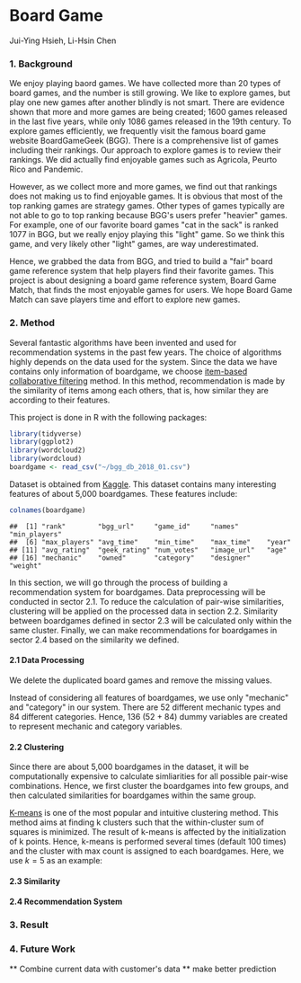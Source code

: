 Board Game
================
Jui-Ying Hsieh, Li-Hsin Chen

### 1. Background

We enjoy playing baord games. We have collected more than 20 types of board games, and the number is still growing. We like to explore games, but play one new games after another blindly is not smart. There are evidence shown that more and more games are being created; 1600 games released in the last five years, while only 1086 games released in the 19th century. To explore games efficiently, we frequently visit the famous board game website BoardGameGeek (BGG). There is a comprehensive list of games including their rankings. Our approach to explore games is to review their rankings. We did actually find enjoyable games such as Agricola, Peurto Rico and Pandemic.

However, as we collect more and more games, we find out that rankings does not making us to find enjoyable games. It is obvious that most of the top ranking games are strategy games. Other types of games typically are not able to go to top ranking because BGG's users prefer "heavier" games. For example, one of our favorite board games "cat in the sack" is ranked 1077 in BGG, but we really enjoy playing this "light" game. So we think this game, and very likely other "light" games, are way underestimated.

Hence, we grabbed the data from BGG, and tried to build a "fair" board game reference system that help players find their favorite games. This project is about designing a board game reference system, Board Game Match, that finds the most enjoyable games for users. We hope Board Game Match can save players time and effort to explore new games.

### 2. Method

Several fantastic algorithms have been invented and used for recommendation systems in the past few years. The choice of algorithms highly depends on the data used for the system. Since the data we have contains only information of boardgame, we choose [item-based collaborative filtering](https://en.wikipedia.org/wiki/Item-item_collaborative_filtering) method. In this method, recommendation is made by the similarity of items among each others, that is, how similar they are according to their features.

This project is done in R with the following packages:

``` r
library(tidyverse)
library(ggplot2)
library(wordcloud2)
library(wordcloud)
boardgame <- read_csv("~/bgg_db_2018_01.csv")
```

Dataset is obtained from [Kaggle](https://www.kaggle.com/mrpantherson/board-game-data#bgg_db_2018_01.csv). This dataset contains many interesting features of about 5,000 boardgames. These features include:

``` r
colnames(boardgame)
```

    ##  [1] "rank"        "bgg_url"     "game_id"     "names"       "min_players"
    ##  [6] "max_players" "avg_time"    "min_time"    "max_time"    "year"       
    ## [11] "avg_rating"  "geek_rating" "num_votes"   "image_url"   "age"        
    ## [16] "mechanic"    "owned"       "category"    "designer"    "weight"

In this section, we will go through the process of building a recommendation system for boardgames. Data preprocessing will be conducted in sector 2.1. To reduce the calculation of pair-wise similarities, clustering will be applied on the processed data in section 2.2. Similarity between boardgames defined in sector 2.3 will be calculated only within the same cluster. Finally, we can make recommendations for boardgames in sector 2.4 based on the similarity we defined.

#### 2.1 Data Processing

We delete the duplicated board games and remove the missing values.

Instead of considering all features of boardgames, we use only "mechanic" and "category" in our system. There are 52 different mechanic types and 84 different categories. Hence, 136 (52 + 84) dummy variables are created to represent mechanic and category variables.

#### 2.2 Clustering

Since there are about 5,000 boardgames in the dataset, it will be computationally expensive to calculate simliarities for all possible pair-wise combinations. Hence, we first cluster the boardgames into few groups, and then calculated similarities for boardgames within the same group.

[K-means](https://en.wikipedia.org/wiki/K-means_clustering) is one of the most popular and intuitive clustering method. This method aims at finding k clusters such that the within-cluster sum of squares is minimized. The result of k-means is affected by the initialization of k points. Hence, k-means is performed several times (default 100 times) and the cluster with max count is assigned to each boardgames. Here, we use *k* = 5 as an example:

#### 2.3 Similarity

#### 2.4 Recommendation System



### 3. Result


### 4. Future Work

\*\* Combine current data with customer's data \*\* make better prediction
